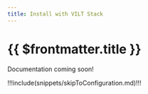 ```yaml
---
title: Install with VILT Stack
---
```


<script setup>
    import DocsPackageVersion from '../../src/views/compos/DocsPackageVersion.vue'
</script>






# {{ $frontmatter.title }}

Documentation coming soon!

<!--- #TODO write docs --->



!!!include(snippets/skipToConfiguration.md)!!!






<DocsPackageVersion/>
